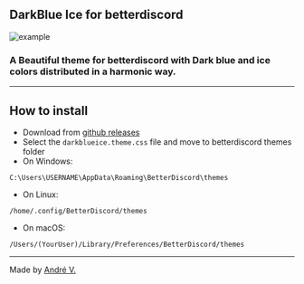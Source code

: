 ## DarkBlue Ice for betterdiscord
![example](https://cdn.discordapp.com/attachments/774302890142597160/877323048041189406/unknown.png)
### A Beautiful theme for betterdiscord  with Dark blue and ice colors distributed in a harmonic way.

---

## How to install
* Download from [github releases](https://github.com/Dedsd/DarkBlue-Ice-for-betterdiscord/releases)
* Select the `darkblueice.theme.css` file and move to betterdiscord themes folder
* On Windows:
```
C:\Users\USERNAME\AppData\Roaming\BetterDiscord\themes
```
* On Linux:
```
/home/.config/BetterDiscord/themes
```
* On macOS:
```
/Users/(YourUser)/Library/Preferences/BetterDiscord/themes
```

---

Made by [André V.](https://github.com/Dedsd)

